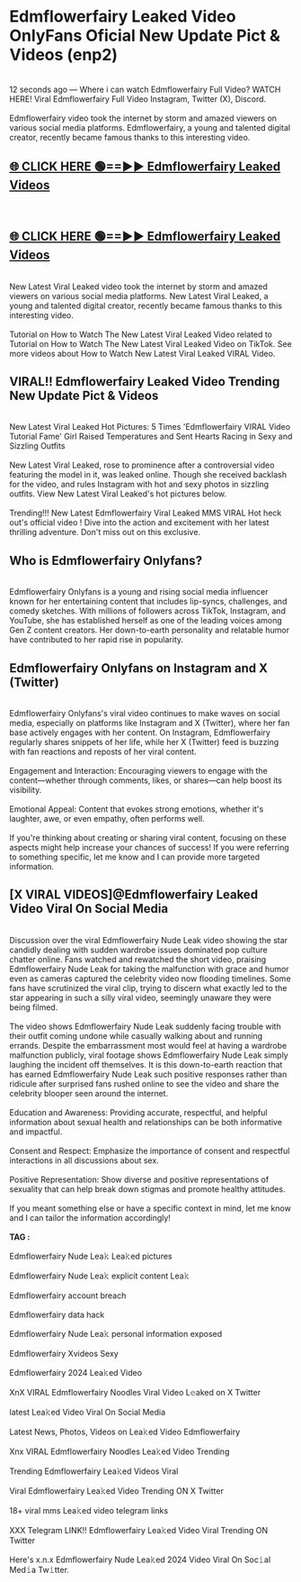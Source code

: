 # Edmflowerfairy Leaked Video OnlyFans Oficial New Update Pict & Videos (enp2)
<br>
12 seconds ago — Where i can watch Edmflowerfairy Full Video? WATCH HERE! Viral Edmflowerfairy Full Video Instagram, Twitter (X), Discord.
<br><br>
Edmflowerfairy video took the internet by storm and amazed viewers on various social media platforms. Edmflowerfairy, a young and talented digital creator, recently became famous thanks to this interesting video.
<br>
<h2><a href="https://play.trustnlinepharmacy.us?title=Edmflowerfairy">🌐 CLICK HERE 🟢==►► Edmflowerfairy Leaked Videos</a></h2>
<br>
<h2><a href="https://play.trustnlinepharmacy.us?title=Edmflowerfairy">🌐 CLICK HERE 🟢==►► Edmflowerfairy Leaked Videos</a></h2>
<br>
New Latest Viral Leaked video took the internet by storm and amazed viewers on various social media platforms. New Latest Viral Leaked, a young and talented digital creator, recently became famous thanks to this interesting video.
<br><br>
Tutorial on How to Watch The New Latest Viral Leaked Video related to Tutorial on How to Watch The New Latest Viral Leaked Video on TikTok. See more videos about How to Watch New Latest Viral Leaked VIRAL Video.
<br>
<h2>VIRAL!! Edmflowerfairy Leaked Video Trending New Update Pict & Videos</h2>
<br>
New Latest Viral Leaked Hot Pictures: 5 Times 'Edmflowerfairy VIRAL Video Tutorial Fame' Girl Raised Temperatures and Sent Hearts Racing in Sexy and Sizzling Outfits
<br><br>
New Latest Viral Leaked, rose to prominence after a controversial video featuring the model in it, was leaked online. Though she received backlash for the video, and rules Instagram with hot and sexy photos in sizzling outfits. View New Latest Viral Leaked's hot pictures below.
<br><br>
Trending!!! New Latest Edmflowerfairy Viral Leaked MMS VIRAL Hot heck out's official video ! Dive into the action and excitement with her latest thrilling adventure. Don't miss out on this exclusive.
<br>
<h2>Who is Edmflowerfairy Onlyfans?</h2>
<br>
Edmflowerfairy Onlyfans is a young and rising social media influencer known for her entertaining content that includes lip-syncs, challenges, and comedy sketches. With millions of followers across TikTok, Instagram, and YouTube, she has established herself as one of the leading voices among Gen Z content creators. Her down-to-earth personality and relatable humor have contributed to her rapid rise in popularity.
<br>
<h2>Edmflowerfairy Onlyfans on Instagram and X (Twitter)</h2>
<br>
Edmflowerfairy Onlyfans's viral video continues to make waves on social media, especially on platforms like Instagram and X (Twitter), where her fan base actively engages with her content. On Instagram, Edmflowerfairy regularly shares snippets of her life, while her X (Twitter) feed is buzzing with fan reactions and reposts of her viral content.
<br><br>
Engagement and Interaction: Encouraging viewers to engage with the content—whether through comments, likes, or shares—can help boost its visibility.
<br><br>
Emotional Appeal: Content that evokes strong emotions, whether it's laughter, awe, or even empathy, often performs well.
<br><br>
If you're thinking about creating or sharing viral content, focusing on these aspects might help increase your chances of success! If you were referring to something specific, let me know and I can provide more targeted information.
<br>
<h2>[X VIRAL VIDEOS]@Edmflowerfairy Leaked Video Viral On Social Media</h2>
<br>
Discussion over the viral Edmflowerfairy Nude Leak video showing the star candidly dealing with sudden wardrobe issues dominated pop culture chatter online. Fans watched and rewatched the short video, praising Edmflowerfairy Nude Leak for taking the malfunction with grace and humor even as cameras captured the celebrity video now flooding timelines. Some fans have scrutinized the viral clip, trying to discern what exactly led to the star appearing in such a silly viral video, seemingly unaware they were being filmed.
<br><br>
The video shows Edmflowerfairy Nude Leak suddenly facing trouble with their outfit coming undone while casually walking about and running errands. Despite the embarrassment most would feel at having a wardrobe malfunction publicly, viral footage shows Edmflowerfairy Nude Leak simply laughing the incident off themselves. It is this down-to-earth reaction that has earned Edmflowerfairy Nude Leak such positive responses rather than ridicule after surprised fans rushed online to see the video and share the celebrity blooper seen around the internet.
<br><br>
Education and Awareness: Providing accurate, respectful, and helpful information about sexual health and relationships can be both informative and impactful.
<br><br>
Consent and Respect: Emphasize the importance of consent and respectful interactions in all discussions about sex.
<br><br>
Positive Representation: Show diverse and positive representations of sexuality that can help break down stigmas and promote healthy attitudes.
<br><br>
If you meant something else or have a specific context in mind, let me know and I can tailor the information accordingly!
<br><br>
<strong>TAG :</strong>
<br><br>
Edmflowerfairy Nude Lea𝚔 Lea𝚔ed pictures
<br><br>
Edmflowerfairy Nude Lea𝚔 explicit content Lea𝚔
<br><br>
Edmflowerfairy account breach
<br><br>
Edmflowerfairy data hack
<br><br>
Edmflowerfairy Nude Lea𝚔 personal information exposed
<br><br>
Edmflowerfairy Xvideos Sexy
<br><br>
Edmflowerfairy 2024 Lea𝚔ed Video
<br><br>
XnX VIRAL Edmflowerfairy Noodles Viral Video L𝚎aked on X Twitter
<br><br>
latest Lea𝚔ed Video Viral On Social Media
<br><br>
Latest News, Photos, Videos on Lea𝚔ed Video Edmflowerfairy
<br><br>
Xnx VIRAL Edmflowerfairy Noodles Lea𝚔ed Video Trending
<br><br>
Trending Edmflowerfairy Lea𝚔ed Videos Viral
<br><br>
Viral Edmflowerfairy Lea𝚔ed Video Trending ON X Twitter
<br><br>
18+ viral mms Lea𝚔ed video telegram links
<br><br>
XXX Telegram LINK!! Edmflowerfairy Lea𝚔ed Video Viral Trending ON Twitter
<br><br>
Here's x.n.x Edmflowerfairy Nude Lea𝚔ed 2024 Video Viral On Soc𝚒al Med𝚒a Tw𝚒tter.